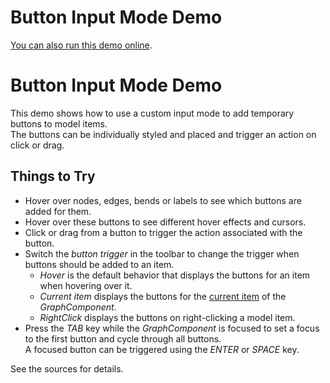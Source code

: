 <!--
 //////////////////////////////////////////////////////////////////////////////
 // @license
 // This file is part of yFiles for HTML 2.5.0.3.
 // Use is subject to license terms.
 //
 // Copyright (c) 2000-2023 by yWorks GmbH, Vor dem Kreuzberg 28,
 // 72070 Tuebingen, Germany. All rights reserved.
 //
 //////////////////////////////////////////////////////////////////////////////
-->
# Button Input Mode Demo

[You can also run this demo online](https://live.yworks.com/demos/input/button-input-mode/index.html).

# Button Input Mode Demo

This demo shows how to use a custom input mode to add temporary buttons to model items.  
The buttons can be individually styled and placed and trigger an action on click or drag.

## Things to Try

- Hover over nodes, edges, bends or labels to see which buttons are added for them.
- Hover over these buttons to see different hover effects and cursors.
- Click or drag from a button to trigger the action associated with the button.
- Switch the _button trigger_ in the toolbar to change the trigger when buttons should be added to an item.
  - _Hover_ is the default behavior that displays the buttons for an item when hovering over it.
  - _Current item_ displays the buttons for the [current item](https://docs.yworks.com/yfileshtml/#/api/GraphComponent#GraphComponent-property-currentItem) of the _GraphComponent_.
  - _RightClick_ displays the buttons on right-clicking a model item.
- Press the _TAB_ key while the _GraphComponent_ is focused to set a focus to the first button and cycle through all buttons.  
  A focused button can be triggered using the _ENTER_ or _SPACE_ key.

See the sources for details.
